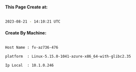 
   
#### This Page Create at:

```bash

2023-08-21 - 14:10:21 UTC

```

#### Create By Machine:

```bash

Host Name : fv-az736-476

platform  : Linux-5.15.0-1041-azure-x86_64-with-glibc2.35

Ip Local  : 10.1.0.246

```


